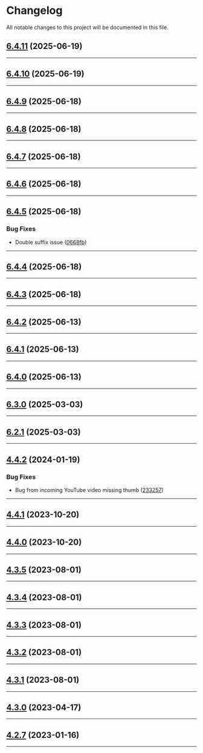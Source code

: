 <!--- BEGIN HEADER -->
# Changelog

All notable changes to this project will be documented in this file.
<!--- END HEADER -->

## [6.4.11](https://github.com/astuteo-llc/astuteo-toolkit/compare/v6.4.10...v6.4.11) (2025-06-19)


---

## [6.4.10](https://github.com/astuteo-llc/astuteo-toolkit/compare/v6.4.9...v6.4.10) (2025-06-19)


---

## [6.4.9](https://github.com/astuteo-llc/astuteo-toolkit/compare/v6.4.8...v6.4.9) (2025-06-18)


---

## [6.4.8](https://github.com/astuteo-llc/astuteo-toolkit/compare/v6.4.7...v6.4.8) (2025-06-18)


---

## [6.4.7](https://github.com/astuteo-llc/astuteo-toolkit/compare/v6.4.6...v6.4.7) (2025-06-18)


---

## [6.4.6](https://github.com/astuteo-llc/astuteo-toolkit/compare/v6.4.5...v6.4.6) (2025-06-18)


---

## [6.4.5](https://github.com/astuteo-llc/astuteo-toolkit/compare/v6.4.4...v6.4.5) (2025-06-18)

### Bug Fixes

* Double suffix issue ([0668fb](https://github.com/astuteo-llc/astuteo-toolkit/commit/0668fb1fcf7244584d98e1eb48e104428a6cc489))


---

## [6.4.4](https://github.com/astuteo-llc/astuteo-toolkit/compare/v6.4.3...v6.4.4) (2025-06-18)


---

## [6.4.3](https://github.com/astuteo-llc/astuteo-toolkit/compare/v6.4.2...v6.4.3) (2025-06-18)


---

## [6.4.2](https://github.com/astuteo-llc/astuteo-toolkit/compare/v6.4.1...v6.4.2) (2025-06-13)


---

## [6.4.1](https://github.com/astuteo-llc/astuteo-toolkit/compare/v6.4.0...v6.4.1) (2025-06-13)


---

## [6.4.0](https://github.com/astuteo-llc/astuteo-toolkit/compare/v6.3.0...v6.4.0) (2025-06-13)


---

## [6.3.0](https://github.com/astuteo-llc/astuteo-toolkit/compare/v6.2.1...v6.3.0) (2025-03-03)


---

## [6.2.1](https://github.com/astuteo-llc/astuteo-toolkit/compare/v6.2.0...v6.2.1) (2025-03-03)


---

## [4.4.2](https://github.com/astuteo-llc/astuteo-toolkit/compare/v4.4.1...v4.4.2) (2024-01-19)

### Bug Fixes

* Bug from incoming YouTube video missing thumb ([233257](https://github.com/astuteo-llc/astuteo-toolkit/commit/233257915774925d9eae13f24d5632ed8ce1b3fb))


---

## [4.4.1](https://github.com/astuteo-llc/astuteo-toolkit/compare/v4.4.0...v4.4.1) (2023-10-20)


---

## [4.4.0](https://github.com/astuteo-llc/astuteo-toolkit/compare/v4.3.5...v4.4.0) (2023-10-20)


---

## [4.3.5](https://github.com/astuteo-llc/astuteo-toolkit/compare/v4.3.4...v4.3.5) (2023-08-01)


---

## [4.3.4](https://github.com/astuteo-llc/astuteo-toolkit/compare/v4.3.3...v4.3.4) (2023-08-01)


---

## [4.3.3](https://github.com/astuteo-llc/astuteo-toolkit/compare/v4.3.2...v4.3.3) (2023-08-01)


---

## [4.3.2](https://github.com/astuteo-llc/astuteo-toolkit/compare/v4.3.1...v4.3.2) (2023-08-01)


---

## [4.3.1](https://github.com/astuteo-llc/astuteo-toolkit/compare/v4.3.0...v4.3.1) (2023-08-01)


---

## [4.3.0](https://github.com/astuteo-llc/astuteo-toolkit/compare/v4.2.7...v4.3.0) (2023-04-17)


---

## [4.2.7](https://github.com/astuteo-llc/astuteo-toolkit/compare/v4.2.6...v4.2.7) (2023-01-16)


---

